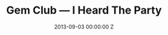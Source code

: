 ---
title: Gem Club — I Heard The Party
date: 2013-09-03 00:00:00 Z
categories:
- promo
position: 9
is-front: false
image: "/uploads/gem-club-i-heard-the-party.jpg"
vimeo: 73727790
director: Joshua Stocker
production-company: Hardly Art Ltd
equipment: RED Epic
layout: project
---